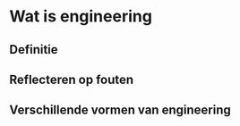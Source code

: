 # Wat is engineering

## Definitie

## Reflecteren op fouten

## Verschillende vormen van engineering